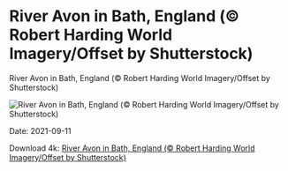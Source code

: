 # River Avon in Bath, England (© Robert Harding World Imagery/Offset by Shutterstock)

River Avon in Bath, England (© Robert Harding World Imagery/Offset by Shutterstock)

![River Avon in Bath, England (© Robert Harding World Imagery/Offset by Shutterstock)](https://bing.com/th?id=OHR.JaneAusten_EN-US8712835547_UHD.jpg&w=1024&h=576)

Date: 2021-09-11

Download 4k: [River Avon in Bath, England (© Robert Harding World Imagery/Offset by Shutterstock)](https://bing.com/th?id=OHR.JaneAusten_EN-US8712835547_UHD.jpg)

